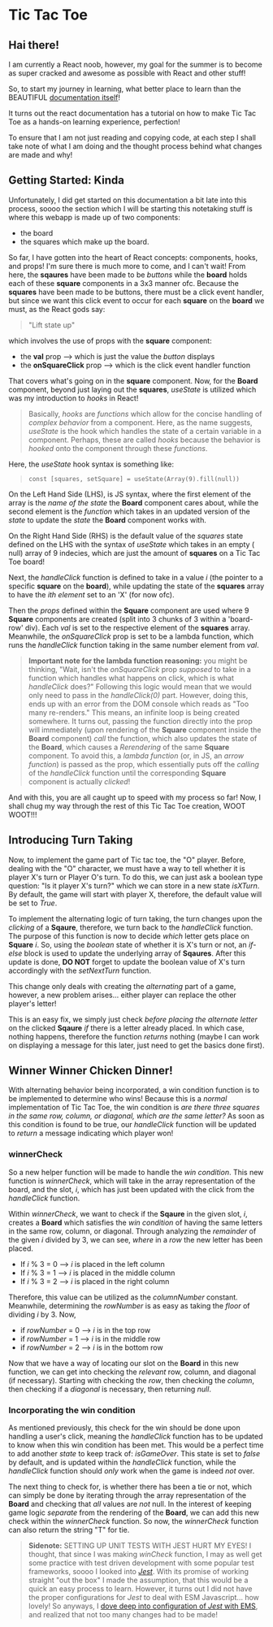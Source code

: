 # Tic Tac Toe

## Hai there!

I am currently a React noob, however, my goal for the summer is to become as super cracked and awesome as possible with React and other stuff!

So, to start my journey in learning, what better place to learn than the 
BEAUTIFUL [documentation itself](https://react.dev/)! 

It turns out the react documentation has a tutorial on how to make Tic Tac Toe as a hands-on learning experience, perfection!

To ensure that I am not just reading and copying code, at each step I shall take note of what I am doing and the thought process behind what changes are made and why!

## Getting Started: Kinda

Unfortunately, I did get started on this documentation a bit late into this process, soooo the section which I will be starting this notetaking stuff is where this webapp is made up of two components:  
- the board 
- the squares which make up the board.  

So far, I have gotten into the heart of React concepts: components, hooks, and props! I'm sure there is much more to come, and I can't wait! From here, the **sqaures** have been made to be *buttons* while the **board** holds each of these **square** components in a 3x3 manner ofc. Because the **squares** have been made to be buttons, there must be a click event handler, but since we want this click event to occur for each **square** on the **board** we must, as the React gods say:

> "Lift state up"  

which involves the use of props with the **square** component:
- the **val** prop --> which is just the value the *button* displays
- the **onSquareClick** prop --> which is the click event handler function

That covers what's going on in the **square** component. Now, for the **Board** component, beyond just laying out the **squares**, *useState* is utilized which was my introduction to *hooks* in React!  

> Basically, *hooks* are *functions* which allow for the concise handling of *complex behavior* from a component. Here, as the name suggests, *useState* is the hook which handles the state of a certain variable in a component. Perhaps, these are called *hooks* because the behavior is *hooked* onto the component through these *functions*.  

Here, the *useState* hook syntax is something like:  

> `const [squares, setSquare] = useState(Array(9).fill(null))`

On the Left Hand Side (LHS), is JS syntax, where the first element of the array is the *name of the state* the **Board** component cares about, while the second element is the *function* which takes in an updated version of the *state* to update the *state* the **Board** component works with.  

On the Right Hand Side (RHS) is the default value of the *squares* state defined on the LHS with the syntax of *useState* which takes in an empty ( null) array of 9 indecies, which are just the amount of **squares** on a Tic Tac Toe board!  

Next, the *handleClick* function is defined to take in a value *i* (the pointer to a specific **square** on the **board**), while updating the state of the **squares** array to have the *ith element* set to an 'X' (for now ofc).  

Then the *props* defined within the **Square** component are used where 9 **Square** components are created (split into 3 chunks of 3 within a 'board-row' div). Each *val* is set to the respective element of the **squares** array. Meanwhile, the *onSquareClick* prop is set to be a lambda function, which runs the *handleClick* function taking in the same number element from *val*.  

> **Important note for the lambda function reasoning:** you might be thinking, "Wait, isn't the *onSquareClick* prop *supposed* to take in a function which handles what happens on click, which is what *handleClick* does?" Following this logic would mean that we would only need to pass in the *handleClick(0)* part. However, doing this, ends up with an error from the DOM console which reads as "Too many re-renders." This means, an infinite loop is being created somewhere. It turns out, passing the function directly into the prop will immediately (upon rendering of the **Square** component inside the **Board** component) *call* the function, which also updates the state of the **Board**, which causes a *Rerendering* of the same **Square** component. To avoid this, a *lambda function* (or, in JS, an *arrow function*) is passed as the prop, which essentially puts off the *calling* of the *handleClick* function until the corresponding **Square** component is actually *clicked*!  

And with this, you are all caught up to speed with my process so far! Now, I shall chug my way through the rest of this Tic Tac Toe creation, WOOT WOOT!!!  

## Introducing Turn Taking

Now, to implement the game part of Tic tac toe, the "O" player. Before, dealing with the "O" character, we must have a way to tell whether it is player X's turn or Player O's turn. To do this, we can just ask a boolean type question: "Is it player X's turn?" which we can store in a new state *isXTurn*. By default, the game will start with player X, therefore, the default value will be set to *True*.  

To implement the alternating logic of turn taking, the turn changes upon the *clicking* of a **Sqaure**, therefore, we turn back to the *handleClick* function. The purpose of this function is now to decide *which* letter gets place on **Square** *i*. So, using the *boolean* state of whether it is X's turn or not, an *if-else* block is used to update the underlying array of **Sqaures**. After this update is done, **DO NOT** forget to update the boolean value of X's turn accordingly with the *setNextTurn* function.  

This change only deals with creating the *alternating* part of a game, however, a new problem arises... either player can replace the other player's letter!  

This is an easy fix, we simply just check *before placing the alternate letter* on the clicked **Sqaure** *if* there is a letter already placed. In which case, nothing happens, therefore the function *returns* nothing (maybe I can work on displaying a message for this later, just need to get the basics done first).  

## Winner Winner Chicken Dinner!

With alternating behavior being incorporated, a win condition function is to be implemented to determine who wins! Because this is a *normal* implementation of Tic Tac Toe, the win condition is *are there three squares in the same row, column, or diagonal, which are the same letter?* As soon as this condition is found to be true, our *handleClick* function will be updated to *return* a message indicating which player won!  

### winnerCheck

So a new helper function will be made to handle the *win condition*. This new function is *winnerCheck*, which will take in the array representation of the board, and the slot, *i*, which has just been updated with the click from the *handleClick* function.  

Within *winnerCheck*, we want to check if the **Sqaure** in the given slot, *i*, creates a **Board** which satisfies the *win condition* of having the same letters in the same row, column, or diagonal. Through analyzing the *remainder* of the given *i* divided by 3, we can see, *where* in a *row* the new letter has been placed. 
- If *i* % 3 = 0 --> *i* is placed in the left column
- If *i* % 3 = 1 --> *i* is placed in the middle column
- If *i* % 3 = 2 --> *i* is placed in the right column  

Therefore, this value can be utilized as the *columnNumber* constant. Meanwhile, determining the *rowNumber* is as easy as taking the *floor* of dividing *i* by 3. Now,
- if *rowNumber* = 0 --> *i* is in the top row
- if *rowNumber* = 1 --> *i* is in the middle row
- if *rowNumber* = 2 --> *i* is in the bottom row  

Now that we have a way of locating our slot on the **Board** in this new function, we can get into checking the *relevant* row, column, and diagonal (if necessary). Starting with checking the *row*, then checking the *column*, then checking if a *diagonal* is necessary, then returning *null*.  

### Incorporating the win condition

As mentioned previously, this check for the win should be done upon handling a user's click, meaning the *handleClick* function has to be updated to know when this win condition has been met. This would be a perfect time to add another *state* to keep track of: *isGameOver*. This state is set to *false* by default, and is updated within the *handleClick* function, while the *handleClick* function should *only* work when the game is indeed *not* over.  

The next thing to check for, is whether there has been a tie or not, which can simply be done by iterating through the array representation of the **Board** and checking that *all* values are *not* null. In the interest of keeping game logic *separate* from the rendering of the **Board**, we can add this new check within the *winnerCheck* function. So now, the *winnerCheck* function can also return the string "T" for tie.  

> **Sidenote:** SETTING UP UNIT TESTS WITH JEST HURT MY EYES! I thought, that since I was making *winCheck* function, I may as well get some practice with test driven development with some popular test frameworks, soooo I looked into [*Jest*](https://jestjs.io/). With its promise of working straight "out the box" I made the assumption, that this would be a quick an easy process to learn. However, it turns out I did not have the proper configurations for *Jest* to deal with ESM Javascript... how lovely! So anyways, I [dove deep into configuration of *Jest* with EMS](https://jestjs.io/docs/ecmascript-modules), and realized that not too many changes had to be made!  


